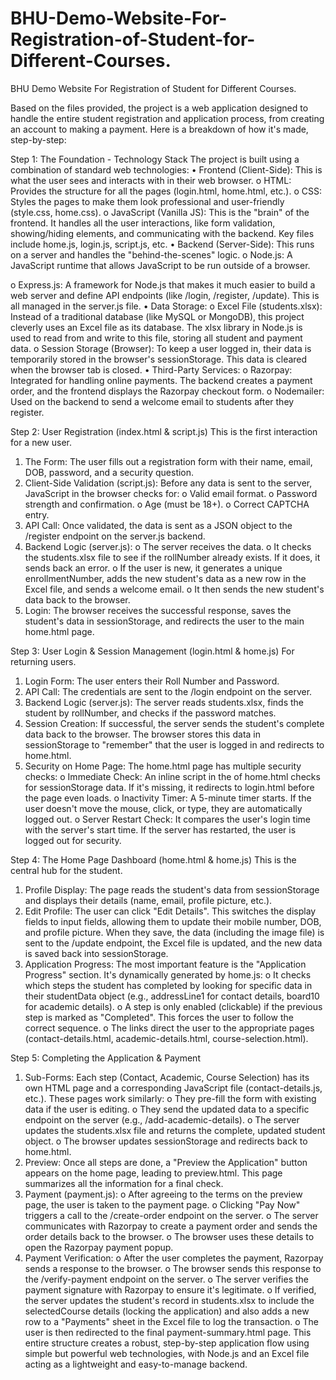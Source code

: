 # BHU-Demo-Website-For-Registration-of-Student-for-Different-Courses.
BHU Demo Website For Registration of Student for Different Courses.

Based on the files provided, the project is a web application designed to handle the entire student registration and application process, from creating an account to making a payment.
Here is a breakdown of how it's made, step-by-step:

Step 1: The Foundation - Technology Stack
The project is built using a combination of standard web technologies:
•	Frontend (Client-Side): This is what the user sees and interacts with in their web browser.
o	HTML: Provides the structure for all the pages (login.html, home.html, etc.).
o	CSS: Styles the pages to make them look professional and user-friendly (style.css, home.css).
o	JavaScript (Vanilla JS): This is the "brain" of the frontend. It handles all the user interactions, like form validation, showing/hiding elements, and communicating with the backend. Key files include home.js, login.js, script.js, etc.
•	Backend (Server-Side): This runs on a server and handles the "behind-the-scenes" logic.
o	Node.js: A JavaScript runtime that allows JavaScript to be run outside of a browser.


o	Express.js: A framework for Node.js that makes it much easier to build a web server and define API endpoints (like /login, /register, /update). This is all managed in the server.js file.
•	Data Storage:
o	Excel File (students.xlsx): Instead of a traditional database (like MySQL or MongoDB), this project cleverly uses an Excel file as its database. The xlsx library in Node.js is used to read from and write to this file, storing all student and payment data.
o	Session Storage (Browser): To keep a user logged in, their data is temporarily stored in the browser's sessionStorage. This data is cleared when the browser tab is closed.
•	Third-Party Services:
o	Razorpay: Integrated for handling online payments. The backend creates a payment order, and the frontend displays the Razorpay checkout form.
o	Nodemailer: Used on the backend to send a welcome email to students after they register.


Step 2: User Registration (index.html & script.js)
This is the first interaction for a new user.
1.	The Form: The user fills out a registration form with their name, email, DOB, password, and a security question.
2.	Client-Side Validation (script.js): Before any data is sent to the server, JavaScript in the browser checks for:
o	Valid email format.
o	Password strength and confirmation.
o	Age (must be 18+).
o	Correct CAPTCHA entry.
3.	API Call: Once validated, the data is sent as a JSON object to the /register endpoint on the server.js backend.
4.	Backend Logic (server.js):
o	The server receives the data.
o	It checks the students.xlsx file to see if the rollNumber already exists. If it does, it sends back an error.
o	If the user is new, it generates a unique enrollmentNumber, adds the new student's data as a new row in the Excel file, and sends a welcome email.
o	It then sends the new student's data back to the browser.
5.	Login: The browser receives the successful response, saves the student's data in sessionStorage, and redirects the user to the main home.html page.


Step 3: User Login & Session Management (login.html & home.js)
For returning users.
1.	Login Form: The user enters their Roll Number and Password.
2.	API Call: The credentials are sent to the /login endpoint on the server.
3.	Backend Logic (server.js): The server reads students.xlsx, finds the student by rollNumber, and checks if the password matches.
4.	Session Creation: If successful, the server sends the student's complete data back to the browser. The browser stores this data in sessionStorage to "remember" that the user is logged in and redirects to home.html.
5.	Security on Home Page: The home.html page has multiple security checks:
o	Immediate Check: An inline script in the <head> of home.html checks for sessionStorage data. If it's missing, it redirects to login.html before the page even loads.
o	Inactivity Timer: A 5-minute timer starts. If the user doesn't move the mouse, click, or type, they are automatically logged out.
o	Server Restart Check: It compares the user's login time with the server's start time. If the server has restarted, the user is logged out for security.


Step 4: The Home Page Dashboard (home.html & home.js)
This is the central hub for the student.
1.	Profile Display: The page reads the student's data from sessionStorage and displays their details (name, email, profile picture, etc.).
2.	Edit Profile: The user can click "Edit Details". This switches the display fields to input fields, allowing them to update their mobile number, DOB, and profile picture. When they save, the data (including the image file) is sent to the /update endpoint, the Excel file is updated, and the new data is saved back into sessionStorage.
3.	Application Progress: The most important feature is the "Application Progress" section. It's dynamically generated by home.js:
o	It checks which steps the student has completed by looking for specific data in their studentData object (e.g., addressLine1 for contact details, board10 for academic details).
o	A step is only enabled (clickable) if the previous step is marked as "Completed". This forces the user to follow the correct sequence.
o	The links direct the user to the appropriate pages (contact-details.html, academic-details.html, course-selection.html).


Step 5: Completing the Application & Payment
1.	Sub-Forms: Each step (Contact, Academic, Course Selection) has its own HTML page and a corresponding JavaScript file (contact-details.js, etc.). These pages work similarly:
o	They pre-fill the form with existing data if the user is editing.
o	They send the updated data to a specific endpoint on the server (e.g., /add-academic-details).
o	The server updates the students.xlsx file and returns the complete, updated student object.
o	The browser updates sessionStorage and redirects back to home.html.
2.	Preview: Once all steps are done, a "Preview the Application" button appears on the home page, leading to preview.html. This page summarizes all the information for a final check.
3.	Payment (payment.js):
o	After agreeing to the terms on the preview page, the user is taken to the payment page.
o	Clicking "Pay Now" triggers a call to the /create-order endpoint on the server.
o	The server communicates with Razorpay to create a payment order and sends the order details back to the browser.
o	The browser uses these details to open the Razorpay payment popup.
4.	Payment Verification:
o	After the user completes the payment, Razorpay sends a response to the browser.
o	The browser sends this response to the /verify-payment endpoint on the server.
o	The server verifies the payment signature with Razorpay to ensure it's legitimate.
o	If verified, the server updates the student's record in students.xlsx to include the selectedCourse details (locking the application) and also adds a new row to a "Payments" sheet in the Excel file to log the transaction.
o	The user is then redirected to the final payment-summary.html page.
This entire structure creates a robust, step-by-step application flow using simple but powerful web technologies, with Node.js and an Excel file acting as a lightweight and easy-to-manage backend.
